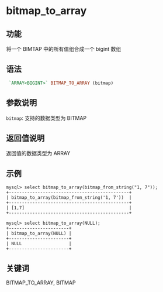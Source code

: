 # bitmap_to_array

## 功能

将一个 BIMTAP 中的所有值组合成一个 bigint 数组

## 语法

```Haskell
 `ARRAY<BIGINT>` BITMAP_TO_ARRAY (bitmap)
```

## 参数说明

`bitmap`: 支持的数据类型为 BITMAP

## 返回值说明

返回值的数据类型为 ARRAY

## 示例

```Plain text
mysql> select bitmap_to_array(bitmap_from_string("1, 7"));
+----------------------------------------------+
| bitmap_to_array(bitmap_from_string('1, 7'))  |
+----------------------------------------------+
| [1,7]                                        |
+----------------------------------------------+

mysql> select bitmap_to_array(NULL);
+-----------------------+
| bitmap_to_array(NULL) |
+-----------------------+
| NULL                  |
+-----------------------+
```

## 关键词

BITMAP_TO_ARRAY, BITMAP
